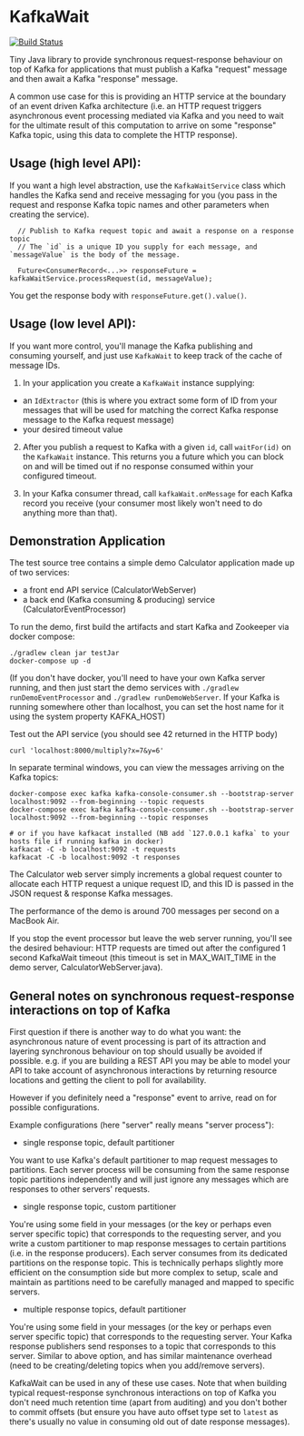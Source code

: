 # KafkaWait

[![Build Status](https://travis-ci.org/exaspace/kafkawait.svg?branch=master)](https://travis-ci.org/exaspace/kafkawait)

Tiny Java library to provide synchronous request-response behaviour on top of Kafka for applications that must 
publish a Kafka "request" message and then await a Kafka "response" message.

A common use case for this is providing an HTTP service at the boundary of an event driven Kafka architecture
(i.e. an HTTP request triggers asynchronous event processing mediated via Kafka and you need to wait for the ultimate
result of this computation to arrive on some "response" Kafka topic, using this data to complete the HTTP response).


## Usage (high level API):

If you want a high level abstraction, use the `KafkaWaitService` class which handles the Kafka send and receive messaging for you
(you pass in the request and response Kafka topic names and other parameters when creating the service).

```
  // Publish to Kafka request topic and await a response on a response topic
  // The `id` is a unique ID you supply for each message, and `messageValue` is the body of the message.
  
  Future<ConsumerRecord<...>> responseFuture = kafkaWaitService.processRequest(id, messageValue);
```



You get the response body with `responseFuture.get().value()`.


## Usage (low level API):

If you want more control, you'll manage the Kafka publishing and consuming yourself, and just use `KafkaWait` to keep track of the
 cache of message IDs.

1. In your application you create a `KafkaWait` instance supplying:
 
 * an `IdExtractor` (this is where you extract some form of ID from your messages 
that will be used for matching the correct Kafka response message to the Kafka request message) 
 * your desired timeout value 
 
2. After you publish a request to Kafka with a given `id`, call `waitFor(id)` on the `KafkaWait` instance. 
This returns you a future which you can block on and will be timed out if no response consumed within your configured timeout.

3. In your Kafka consumer thread, call `kafkaWait.onMessage` for each Kafka record you receive (your consumer most likely won't
need to do anything more than that).


## Demonstration Application

The test source tree contains a simple demo Calculator application made up of two services:

* a front end API service (CalculatorWebServer)
* a back end (Kafka consuming & producing) service (CalculatorEventProcessor)

To run the demo, first build the artifacts and start Kafka and Zookeeper via docker compose:

    ./gradlew clean jar testJar
    docker-compose up -d

(If you don't have docker, you'll need to have your own Kafka server running, and then just start the demo services 
with `./gradlew runDemoEventProcessor` and `./gradlew runDemoWebServer`. If your Kafka is running somewhere other than
localhost, you can set the host name for it using the system property KAFKA_HOST)

Test out the API service (you should see 42 returned in the HTTP body)

```
curl 'localhost:8000/multiply?x=7&y=6'
```

In separate terminal windows, you can view the messages arriving on the Kafka topics:

    docker-compose exec kafka kafka-console-consumer.sh --bootstrap-server localhost:9092 --from-beginning --topic requests
    docker-compose exec kafka kafka-console-consumer.sh --bootstrap-server localhost:9092 --from-beginning --topic responses
    
    # or if you have kafkacat installed (NB add `127.0.0.1 kafka` to your hosts file if running kafka in docker)
    kafkacat -C -b localhost:9092 -t requests 
    kafkacat -C -b localhost:9092 -t responses 
 
The Calculator web server simply increments a global request counter to allocate each HTTP request a unique request ID,
and this ID is passed in the JSON request & response Kafka messages.

The performance of the demo is around 700 messages per second on a MacBook Air.

If you stop the event processor but leave the web server running, you'll see the desired behaviour: HTTP requests are 
timed out after the configured 1 second KafkaWait timeout (this timeout is set in MAX_WAIT_TIME in the demo server, CalculatorWebServer.java).


## General notes on synchronous request-response interactions on top of Kafka

First question if there is another way to do what you want: the asynchronous nature of event processing is part of its attraction and layering
 synchronous behaviour on top should usually be avoided if possible. e.g. if you are building a REST API you may be able to model your API to take account of asynchronous
 interactions by returning resource locations and getting the client to poll for availability.

However if you definitely need a "response" event to arrive, read on for possible configurations.

Example configurations (here "server" really means "server process"): 
 
* single response topic, default partitioner

You want to use Kafka's default partitioner to map request messages to partitions.
Each server process will be consuming from the same response topic partitions independently and will just ignore any messages which are responses to other servers' requests.

* single response topic, custom partitioner

You're using some field in your messages (or the key or perhaps even server specific topic) that corresponds to the requesting server,
and you write a custom partitioner to map response messages to certain partitions (i.e. in the response producers).
Each server consumes from its dedicated partitions on the response topic.
This is technically perhaps slightly more efficient on the consumption side but more complex to setup, scale and maintain as
partitions need to be carefully managed and mapped to specific servers.

* multiple response topics, default partitioner

You're using some field in your messages (or the key or perhaps even server specific topic) that corresponds to the requesting server.
Your Kafka response publishers send responses to a topic that corresponds to this server. Similar to above option, and has similar maintenance
overhead (need to be creating/deleting topics when you add/remove servers).

KafkaWait can be used in any of these use cases. Note that when building typical request-response synchronous interactions on top of
Kafka you don't need much retention time (apart from auditing) and you don't bother to commit offsets (but ensure you have auto offset
type set to `latest` as there's usually no value in consuming old out of date response messages).